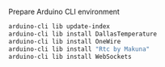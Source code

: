 Prepare Arduino CLI environment
```sh
arduino-cli lib update-index
arduino-cli lib install DallasTemperature
arduino-cli lib install OneWire
arduino-cli lib install "Rtc by Makuna"
arduino-cli lib install WebSockets
```

